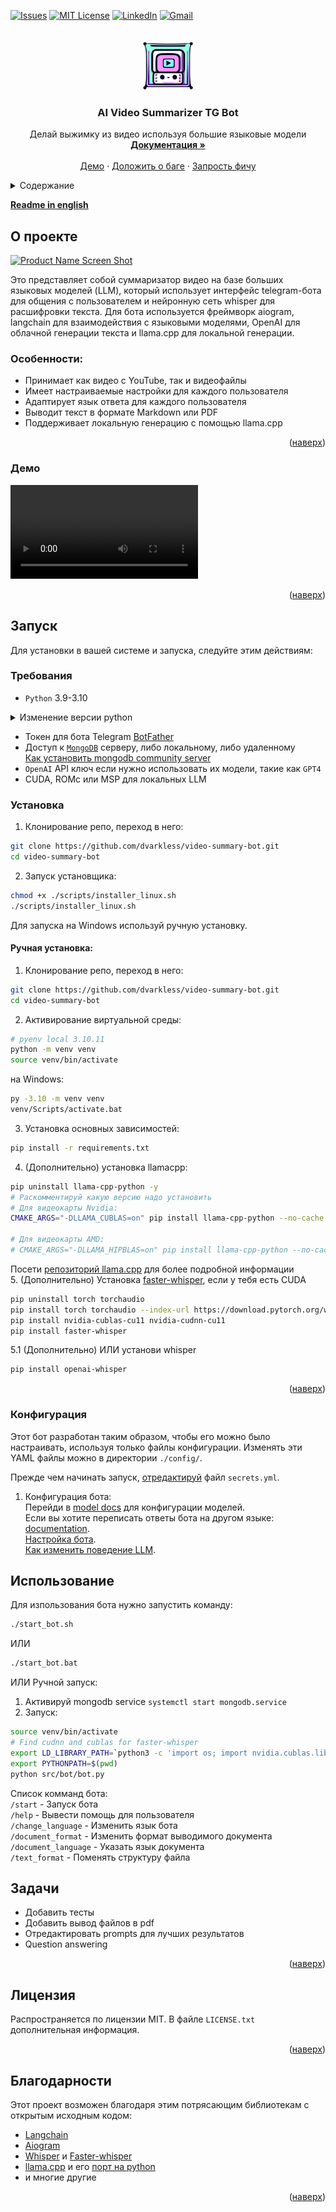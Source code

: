 <a name="readme-top"></a>

<!-- PROJECT SHIELDS -->
[![Issues][issues-shield]][issues-url]
[![MIT License][license-shield]][license-url]
[![LinkedIn][linkedin-shield]][linkedin-url]
[![Gmail][gmail-shield]][gmail-url]

<!-- PROJECT LOGO -->
<br />
<div align="center">
  <a href="https://github.com/dvarkless/video-summary-bot">
    <img src="assets/logo.png" alt="Logo" width="80" height="80">
  </a>

  <h3 align="center">AI Video Summarizer TG Bot</h3>

  <p align="center">
    Делай выжимку из видео используя большие языковые модели
    <br />
    <a href="https://github.com/dvarkless/video-summary-bot/docs/settings.md"><strong>Документация »</strong></a>
    <br />
    <br />
    <a href="https://github.com/dvarkless/video-summary-bot/tree/master#demo">Демо</a>
    ·
    <a href="https://github.com/dvarkless/video-summary-bot/issues">Доложить о баге</a>
    ·
    <a href="https://github.com/dvarkless/video-summary-bot/issues">Запрость фичу</a>
  </p>
</div>


<details>
<summary>Содержание</summary>

- [О проекте](#about-project)
- [Демо](#demo)
- [Запуск](#getting-started)
- [Требования](#prerequisites)
- [Установка](#installation)
- [Конфигурация](#configuration)
- [Использование](#usage)
- [Задачи](#to-do)
- [Лицензия](#license)
- [Благодарности](#acknowledgments)

</details>

[**Readme in english**][readme]

<!-- ABOUT THE PROJECT -->
<h2 id="about-project">О проекте </h2>

[![Product Name Screen Shot][product-screenshot]][self-repo]

Это представляет собой суммаризатор видео на базе больших языковых моделей (LLM), который использует интерфейс telegram-бота для общения с пользователем и нейронную сеть whisper для расшифровки текста. Для бота используется фреймворк aiogram, langchain для взаимодействия с языковыми моделями, OpenAI для облачной генерации текста и llama.cpp для локальной генерации.  


### Особенности:
- Принимает как видео с YouTube, так и видеофайлы
- Имеет настраиваемые настройки для каждого пользователя
- Адаптирует язык ответа для каждого пользователя
- Выводит текст в формате Markdown или PDF
- Поддерживает локальную генерацию с помощью llama.cpp

<p align="right">(<a href="#readme-top">наверх</a>)</p>


<h3 id="demo">Демо </h3>

![demo1][product-demo-video]

<p align="right">(<a href="#readme-top">наверх</a>)</p>

<!-- GETTING STARTED -->
<h2 id="getting-started">Запуск </h2>

Для установки в вашей системе и запуска, следуйте этим действиям:

<h3 id="prerequisites">Требования </h3>

- `Python` 3.9-3.10
<details>
	<summary>Изменение версии python</summary>

#### Linux/MacOS:
Установка нужной версии используя `pyenv` на Linux:  

```sh
cd video-summary-bot
pyenv local 3.10.11
```  

[**Установка Pyenv**](https://github.com/pyenv/pyenv#installation)

#### Windows:
[Как запускать разные версии python на windows][python-versions-windows]

</details>

- Токен для бота Telegram [BotFather](https://t.me/BotFather)
- Доступ к [`MongoDB`][mongodb-community] серверу, либо локальному, либо удаленному  
[Как установить mongodb community server][mongodb-community]
- `OpenAI` API ключ если нужно использовать их модели, такие как `GPT4`
- CUDA, ROMc или MSP для локальных LLM  


<h3 id="installation">Установка </h3>

1. Клонирование репо, переход в него:   
```sh
git clone https://github.com/dvarkless/video-summary-bot.git
cd video-summary-bot
```   
2. Запуск установщика:   
```sh
chmod +x ./scripts/installer_linux.sh
./scripts/installer_linux.sh
```   
Для запуска на Windows используй ручную установку.  

#### Ручная установка:  
1. Клонирование репо, переход в него:  
```sh
git clone https://github.com/dvarkless/video-summary-bot.git
cd video-summary-bot
```
2. Активирование виртуальной среды:  
```sh
# pyenv local 3.10.11
python -m venv venv
source venv/bin/activate
```  
на Windows:  
```sh
py -3.10 -m venv venv
venv/Scripts/activate.bat
```  
3. Установка основных зависимостей:   
```sh
pip install -r requirements.txt
```
4. (Дополнительно) установка llamacpp:  
```sh
pip uninstall llama-cpp-python -y
# Раскомментируй какую версию надо установить
# Для видеокарты Nvidia:
CMAKE_ARGS="-DLLAMA_CUBLAS=on" pip install llama-cpp-python --no-cache-dir

# Для видеокарты AMD:
# CMAKE_ARGS="-DLLAMA_HIPBLAS=on" pip install llama-cpp-python --no-cache-dir
```  
Посети [репозиторий llama.cpp](https://github.com/ggerganov/llama.cpp#blas-build) для более подробной информации  
5. (Дополнительно) Установка [faster-whisper](faster-whisper-repo), если у тебя есть CUDA  
```sh
pip uninstall torch torchaudio
pip install torch torchaudio --index-url https://download.pytorch.org/whl/cu118 --no-cache-dir
pip install nvidia-cublas-cu11 nvidia-cudnn-cu11
pip install faster-whisper
```  
5.1 (Дополнительно) ИЛИ установи whisper  
```sh
pip install openai-whisper
```  

<p align="right">(<a href="#readme-top">наверх</a>)</p>

<h3 id="configuration">Конфигурация </h3>

Этот бот разработан таким образом, чтобы его можно было настраивать, используя только файлы конфигурации. Изменять эти YAML файлы можно в директории `./config/`.

Прежде чем начинать запуск, [отредактируй][settings_docs] файл `secrets.yml`.  

1. Конфигурация бота:  
Перейди в [model docs][model_docs] для конфигурации моделей.  
Если вы хотите переписать ответы бота на другом языке:
[documentation][language_docs].  
[Настройка бота][settings_docs].  
[Как изменить поведение LLM][prompts_docs].  

<!-- USAGE EXAMPLES -->

<h2 id="usage">Использование </h2>

Для изпользования бота нужно запустить команду:  
```sh
./start_bot.sh
```
ИЛИ
```sh
./start_bot.bat
```
ИЛИ
Ручной запуск:
1. Активируй mongodb service `systemctl start mongodb.service`
2. Запуск:
```sh
source venv/bin/activate
# Find cudnn and cublas for faster-whisper
export LD_LIBRARY_PATH=`python3 -c 'import os; import nvidia.cublas.lib; import nvidia.cudnn.lib; print(os.path.dirname(nvidia.cublas.lib.__file__) + ":" + os.path.dirname(nvidia.cudnn.lib.__file__))'`
export PYTHONPATH=$(pwd)
python src/bot/bot.py
```

Список комманд бота:  
`/start` - Запуск бота  
`/help` - Вывести помощь для пользователя  
`/change_language` - Изменить язык бота  
`/document_format` - Изменить формат выводимого документа  
`/document_language` - Указать язык документа  
`/text_format` - Поменять структуру файла  

<!-- TODOS -->
<h2 id="to-do">Задачи </h2>

- Добавить тесты
- Добавить вывод файлов в pdf
- Отредактировать prompts для лучших результатов
- Question answering

<p align="right">(<a href="#readme-top">наверх</a>)</p>

<!-- LICENSE -->
<h2 id="license">Лицензия </h2>

Распространяется по лицензии MIT. В файле `LICENSE.txt ` дополнительная информация.

<p align="right">(<a href="#readme-top">наверх</a>)</p>


<!-- ACKNOWLEDGMENTS -->
<h2 id="acknowledgments">Благодарности </h2>

Этот проект возможен благодаря этим потрясающим библиотекам с открытым исходным кодом:
- [Langchain][langchain-repo]
- [Aiogram][aiogram-repo]
- [Whisper][whisper-repo] и [Faster-whisper][faster-whisper-repo]
- [llama.cpp][llama-cpp-repo] и его [порт на python][llama-cpp-python-repo]
- и многие другие

<p align="right">(<a href="#readme-top">наверх</a>)</p>


<!-- MARKDOWN LINKS & IMAGES -->
<!-- https://www.markdownguide.org/basic-syntax/#reference-style-links -->
[issues-shield]: https://img.shields.io/github/issues/dvarkless/video-summary-bot.svg?style=for-the-badge
[license-shield]: https://img.shields.io/github/license/dvarkless/video-summary-bot.svg?style=for-the-badge
[linkedin-shield]: https://img.shields.io/badge/-LinkedIn-black.svg?style=for-the-badge&logo=linkedin&colorB=555
[gmail-shield]: https://img.shields.io/badge/-Gmail-black.svg?style=for-the-badge&logo=gmail&colorB=555

[product-screenshot]: assets/screenshot.png
[product-demo-video]: assets/demo.mp4

[issues-url]: https://github.com/dvarkless/video-summary-bot/issues
[license-url]: https://github.com/dvarkless/video-summary-bot/blob/master/LICENSE.txt
[gmail-url]: mailto:dvarkless@gmail.com
[linkedin-url]: https://linkedin.com/in/amir-suleymanov

[python-versions-windows]: https://stackoverflow.com/questions/4583367/how-to-run-multiple-python-versions-on-windows

[self-repo]: https://github.com/dvarkless/video-summary-bot
[faster-whisper-repo]: https://github.com/guillaumekln/faster-whisper
[whisper-repo]: https://github.com/openai/whisper
[llama-cpp-repo]: https://github.com/ggerganov/llama.cpp
[llama-cpp-python-repo]: https://github.com/abetlen/llama-cpp-python
[mongodb-community]: https://www.mongodb.com/try/download/community
[langchain-repo]: https://github.com/langchain-ai/langchain
[aiogram-repo]: https://github.com/aiogram/aiogram

[readme]: README.md
[model_docs]: docs/models.md
[settings_docs]: docs/settings.md
[prompts_docs]: docs/prompts.md
[language_docs]: docs/bot_locale.md
